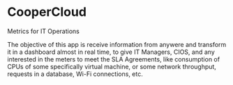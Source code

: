 # CooperCloud
Metrics for IT Operations

The objective of this app is receive information from anywere and transform it in a dashboard almost in real time, to give IT Managers, CIOS, and any interested in the meters to meet the SLA Agreements, like consumption of CPUs of some specifically virtual machine, or some network throughput, requests in a database, Wi-Fi connections, etc. 

